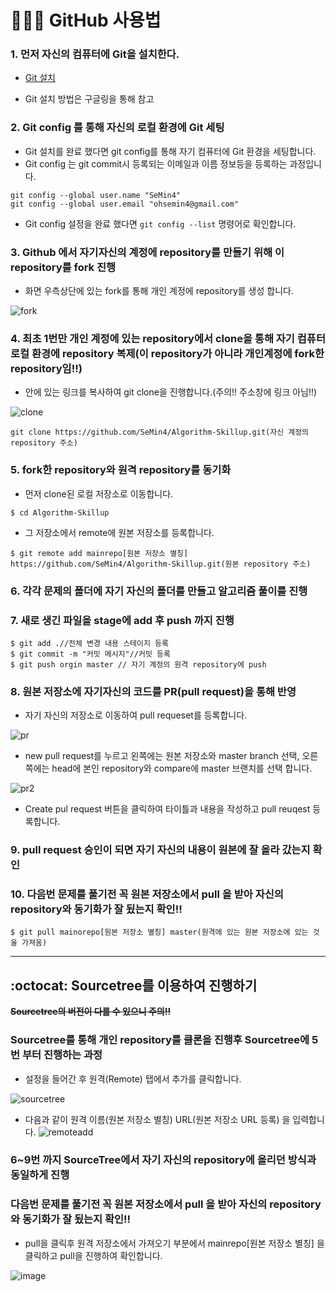 # 👩🏻‍💻 GitHub 사용법

### 1. 먼저 자신의 컴퓨터에 Git을 설치한다. 

* [Git 설치](https://git-scm.com/)

* Git 설치 방법은 구글링을 통해 참고
### 2. Git config 를 통해 자신의 로컬 환경에 Git 세팅

* Git 설치를 완료 했다면 git config를 통해 자기 컴퓨터에 Git 환경을 세팅합니다.
* Git config 는 git commit시 등록되는 이메일과 이름 정보등을 등록하는 과정입니다.

```
git config --global user.name "SeMin4"
git config --global user.email "ohsemin4@gmail.com"
```

* Git config 설정을 완료 했다면 `git config --list` 명령어로 확인합니다.


### 3. Github 에서 자기자신의 계정에 repository를 만들기 위해 이 repository를 fork 진행

* 화면 우측상단에 있는 fork를 통해 개인 계정에 repository를 생성 합니다.

![fork](https://user-images.githubusercontent.com/41224549/87819398-1f649300-c8a7-11ea-87e0-fc31415f2aa6.PNG)


### 4. 최초 1번만 개인 계정에 있는 repository에서 clone을 통해 자기 컴퓨터 로컬 환경에 repository 복제(이 repository가 아니라 개인계정에 fork한 repository임!!)

* 안에 있는 링크를 복사하여 git clone을 진행합니다.(주의!! 주소창에 링크 아님!!)

![clone](https://user-images.githubusercontent.com/41224549/87819921-10caab80-c8a8-11ea-84e4-ea12eb31bfe1.PNG)

```
git clone https://github.com/SeMin4/Algorithm-Skillup.git(자신 계정의 repository 주소)
```

### 5. fork한 repository와 원격 repository를 동기화

* 먼저 clone된 로컬 저장소로 이동합니다.
```
$ cd Algorithm-Skillup
```

* 그 저장소에서 remote에 원본 저장소를 등록합니다.
```
$ git remote add mainrepo[원본 저장소 별칭] https://github.com/SeMin4/Algorithm-Skillup.git(원본 repository 주소)
```

### 6. 각각 문제의 폴더에 자기 자신의 폴더를 만들고 알고리즘 풀이를 진행

### 7. 새로 생긴 파일을 stage에 add 후 push 까지 진행

```
$ git add .//전체 변경 내용 스테이지 등록
$ git commit -m "커밋 메시지"//커밋 등록
$ git push orgin master // 자기 계정의 원격 repository에 push 
```

### 8. 원본 저장소에 자기자신의 코드를 PR(pull request)을 통해 반영

* 자기 자신의 저장소로 이동하여 pull requeset를 등록합니다.

![pr](https://user-images.githubusercontent.com/41224549/87844918-e0f9c300-c8fc-11ea-8858-c766c3471a47.PNG)

* new pull request를 누르고 왼쪽에는 원본 저장소와 master branch 선택, 오른쪽에는 head에 본인 repository와 compare에 master 브랜치를 선택 합니다.

![pr2](https://user-images.githubusercontent.com/41224549/87844991-beb47500-c8fd-11ea-8aeb-3841d9c9519d.PNG)

* Create pul request 버튼을 클릭하여 타이틀과 내용을 작성하고 pull reuqest 등록합니다.

### 9. pull request 승인이 되면 자기 자신의 내용이 원본에 잘 올라 갔는지 확인

### 10. 다음번 문제를 풀기전 꼭 원본 저장소에서 pull 을 받아 자신의 repository와 동기화가 잘 됬는지 확인!!

```
$ git pull mainorepo[원본 저장소 별칭] master(원격에 있는 원본 저장소에 있는 것을 가져옴)
```

---

## :octocat: Sourcetree를 이용하여 진행하기

**~~Sourcetree의 버전이 다를 수 있으니 주의!!~~**

### Sourcetree를 통해 개인 repository를 클론을 진행후 Sourcetree에 5번 부터 진행하는 과정

* 설정을 들어간 후 원격(Remote) 탭에서 추가를 클릭합니다.

![sourcetree](https://user-images.githubusercontent.com/41224549/87845217-7185d280-c900-11ea-9722-dafe92a9d833.PNG)

* 다음과 같이 원격 이름(원본 저장소 별칭) URL(원본 저장소 URL 등록) 을 입력합니다.
![remoteadd](https://user-images.githubusercontent.com/41224549/87845271-d8a38700-c900-11ea-8e77-59ef99244467.PNG)

### 6~9번 까지 SourceTree에서 자기 자신의 repository에 올리던 방식과 동일하게 진행

### 다음번 문제를 풀기전 꼭 원본 저장소에서 pull 을 받아 자신의 repository와 동기화가 잘 됬는지 확인!!
* pull을 클릭후 원격 저장소에서 가져오기 부분에서 mainrepo[원본 저장소 별칭] 을 클릭하고 pull을 진행하여 확인합니다.

![image](https://user-images.githubusercontent.com/41224549/87845347-67b09f00-c901-11ea-9ac2-083e0c64ba41.png)


